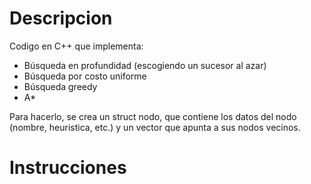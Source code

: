 # Descripcion
Codigo en C++ que implementa: 
 -	Búsqueda en profundidad (escogiendo un sucesor al azar)
 -	Búsqueda por costo uniforme
 -	Búsqueda greedy
 -	A*

Para hacerlo, se crea un struct nodo, que contiene los datos del nodo (nombre, heuristica, etc.) y un vector que apunta a sus nodos vecinos.  

# Instrucciones

